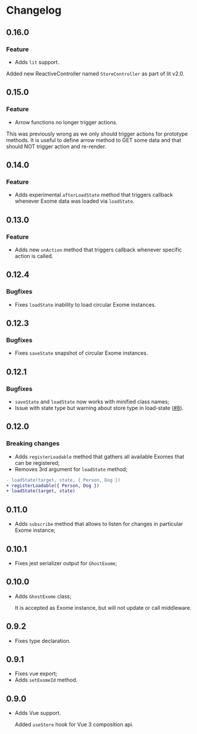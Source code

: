 # Changelog

## 0.16.0

### Feature
* Adds `lit` support.

Added new ReactiveController named `StoreController` as part of lit v2.0.

## 0.15.0

### Feature
* Arrow functions no longer trigger actions.

This was previously wrong as we only should trigger actions for prototype methods. It is useful to define arrow method to GET some data and that should NOT trigger action and re-render.

## 0.14.0

### Feature
* Adds experimental `afterLoadState` method that triggers callback whenever Exome data was loaded via `loadState`.

## 0.13.0

### Feature
* Adds new `onAction` method that triggers callback whenever specific action is called.

## 0.12.4

### Bugfixes
* Fixes `loadState` inability to load circular Exome instances.

## 0.12.3

### Bugfixes
* Fixes `saveState` snapshot of circular Exome instances.

## 0.12.1

### Bugfixes
* `saveState` and `loadState` now works with minified class names;
* Issue with state type but warning about store type in load-state ([#8](https://github.com/Marcisbee/exome/pull/8)).

## 0.12.0

### Breaking changes

* Adds `registerLoadable` method that gathers all available Exomes that can be registered;
* Removes 3rd argument for `loadState` method;

```diff
- loadState(target, state, { Person, Dog })
+ registerLoadable({ Person, Dog })
+ loadState(target, state)
```

## 0.11.0

* Adds `subscribe` method that allows to listen for changes in particular Exome instance;

## 0.10.1

* Fixes jest serializer output for `GhostExome`;

## 0.10.0

* Adds `GhostExome` class;

  It is accepted as Exome instance, but will not update or call middleware.

## 0.9.2

* Fixes type declaration.

## 0.9.1

* Fixes vue export;
* Adds `setExomeId` method.

## 0.9.0

* Adds Vue support.

  Added `useStore` hook for Vue 3 composition api.

